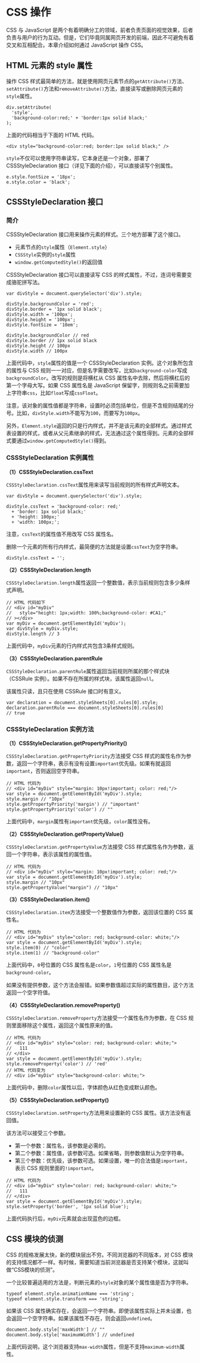 # CSS 操作

CSS 与 JavaScript 是两个有着明确分工的领域，前者负责页面的视觉效果，后者负责与用户的行为互动。但是，它们毕竟同属网页开发的前端，因此不可避免有着交叉和互相配合。本章介绍如何通过 JavaScript 操作 CSS。

## HTML 元素的 style 属性

操作 CSS 样式最简单的方法，就是使用网页元素节点的`getAttribute()`方法、`setAttribute()`方法和`removeAttribute()`方法，直接读写或删除网页元素的`style`属性。

```
div.setAttribute(
  'style',
  'background-color:red;' + 'border:1px solid black;'
);
```

上面的代码相当于下面的 HTML 代码。

```
<div style="background-color:red; border:1px solid black;" />
```

`style`不仅可以使用字符串读写，它本身还是一个对象，部署了 CSSStyleDeclaration 接口（详见下面的介绍），可以直接读写个别属性。

```
e.style.fontSize = '18px';
e.style.color = 'black';
```

## CSSStyleDeclaration 接口

### 简介

CSSStyleDeclaration 接口用来操作元素的样式。三个地方部署了这个接口。

- 元素节点的`style`属性（`Element.style`）
- `CSSStyle`实例的`style`属性
- `window.getComputedStyle()`的返回值

CSSStyleDeclaration 接口可以直接读写 CSS 的样式属性，不过，连词号需要变成骆驼拼写法。

```
var divStyle = document.querySelector('div').style;

divStyle.backgroundColor = 'red';
divStyle.border = '1px solid black';
divStyle.width = '100px';
divStyle.height = '100px';
divStyle.fontSize = '10em';

divStyle.backgroundColor // red
divStyle.border // 1px solid black
divStyle.height // 100px
divStyle.width // 100px
```

上面代码中，`style`属性的值是一个 CSSStyleDeclaration 实例。这个对象所包含的属性与 CSS 规则一一对应，但是名字需要改写，比如`background-color`写成`backgroundColor`。改写的规则是将横杠从 CSS 属性名中去除，然后将横杠后的第一个字母大写。如果 CSS 属性名是 JavaScript 保留字，则规则名之前需要加上字符串`css`，比如`float`写成`cssFloat`。

注意，该对象的属性值都是字符串，设置时必须包括单位，但是不含规则结尾的分号。比如，`divStyle.width`不能写为`100`，而要写为`100px`。

另外，`Element.style`返回的只是行内样式，并不是该元素的全部样式。通过样式表设置的样式，或者从父元素继承的样式，无法通过这个属性得到。元素的全部样式要通过`window.getComputedStyle()`得到。

### CSSStyleDeclaration 实例属性

**（1）CSSStyleDeclaration.cssText**

`CSSStyleDeclaration.cssText`属性用来读写当前规则的所有样式声明文本。

```
var divStyle = document.querySelector('div').style;

divStyle.cssText = 'background-color: red;'
  + 'border: 1px solid black;'
  + 'height: 100px;'
  + 'width: 100px;';
```

注意，`cssText`的属性值不用改写 CSS 属性名。

删除一个元素的所有行内样式，最简便的方法就是设置`cssText`为空字符串。

```
divStyle.cssText = '';
```

**（2）CSSStyleDeclaration.length**

`CSSStyleDeclaration.length`属性返回一个整数值，表示当前规则包含多少条样式声明。

```
// HTML 代码如下
// <div id="myDiv"
//   style="height: 1px;width: 100%;background-color: #CA1;"
// ></div>
var myDiv = document.getElementById('myDiv');
var divStyle = myDiv.style;
divStyle.length // 3
```

上面代码中，`myDiv`元素的行内样式共包含3条样式规则。

**（3）CSSStyleDeclaration.parentRule**

`CSSStyleDeclaration.parentRule`属性返回当前规则所属的那个样式块（CSSRule 实例）。如果不存在所属的样式块，该属性返回`null`。

该属性只读，且只在使用 CSSRule 接口时有意义。

```
var declaration = document.styleSheets[0].rules[0].style;
declaration.parentRule === document.styleSheets[0].rules[0]
// true
```

### CSSStyleDeclaration 实例方法

**（1）CSSStyleDeclaration.getPropertyPriority()**

`CSSStyleDeclaration.getPropertyPriority`方法接受 CSS 样式的属性名作为参数，返回一个字符串，表示有没有设置`important`优先级。如果有就返回`important`，否则返回空字符串。

```
// HTML 代码为
// <div id="myDiv" style="margin: 10px!important; color: red;"/>
var style = document.getElementById('myDiv').style;
style.margin // "10px"
style.getPropertyPriority('margin') // "important"
style.getPropertyPriority('color') // ""
```

上面代码中，`margin`属性有`important`优先级，`color`属性没有。

**（2）CSSStyleDeclaration.getPropertyValue()**

`CSSStyleDeclaration.getPropertyValue`方法接受 CSS 样式属性名作为参数，返回一个字符串，表示该属性的属性值。

```
// HTML 代码为
// <div id="myDiv" style="margin: 10px!important; color: red;"/>
var style = document.getElementById('myDiv').style;
style.margin // "10px"
style.getPropertyValue("margin") // "10px"
```

**（3）CSSStyleDeclaration.item()**

`CSSStyleDeclaration.item`方法接受一个整数值作为参数，返回该位置的 CSS 属性名。

```
// HTML 代码为
// <div id="myDiv" style="color: red; background-color: white;"/>
var style = document.getElementById('myDiv').style;
style.item(0) // "color"
style.item(1) // "background-color"
```

上面代码中，`0`号位置的 CSS 属性名是`color`，`1`号位置的 CSS 属性名是`background-color`。

如果没有提供参数，这个方法会报错。如果参数值超过实际的属性数目，这个方法返回一个空字符值。

**（4）CSSStyleDeclaration.removeProperty()**

`CSSStyleDeclaration.removeProperty`方法接受一个属性名作为参数，在 CSS 规则里面移除这个属性，返回这个属性原来的值。

```
// HTML 代码为
// <div id="myDiv" style="color: red; background-color: white;">
//   111
// </div>
var style = document.getElementById('myDiv').style;
style.removeProperty('color') // 'red'
// HTML 代码变为
// <div id="myDiv" style="background-color: white;">
```

上面代码中，删除`color`属性以后，字体颜色从红色变成默认颜色。

**（5）CSSStyleDeclaration.setProperty()**

`CSSStyleDeclaration.setProperty`方法用来设置新的 CSS 属性。该方法没有返回值。

该方法可以接受三个参数。

- 第一个参数：属性名，该参数是必需的。
- 第二个参数：属性值，该参数可选。如果省略，则参数值默认为空字符串。
- 第三个参数：优先级，该参数可选。如果设置，唯一的合法值是`important`，表示 CSS 规则里面的`!important`。

```
// HTML 代码为
// <div id="myDiv" style="color: red; background-color: white;">
//   111
// </div>
var style = document.getElementById('myDiv').style;
style.setProperty('border', '1px solid blue');
```

上面代码执行后，`myDiv`元素就会出现蓝色的边框。

## CSS 模块的侦测

CSS 的规格发展太快，新的模块层出不穷。不同浏览器的不同版本，对 CSS 模块的支持情况都不一样。有时候，需要知道当前浏览器是否支持某个模块，这就叫做“CSS模块的侦测”。

一个比较普遍适用的方法是，判断元素的`style`对象的某个属性值是否为字符串。

```
typeof element.style.animationName === 'string';
typeof element.style.transform === 'string';
```

如果该 CSS 属性确实存在，会返回一个字符串。即使该属性实际上并未设置，也会返回一个空字符串。如果该属性不存在，则会返回`undefined`。

```
document.body.style['maxWidth'] // ""
document.body.style['maximumWidth'] // undefined
```

上面代码说明，这个浏览器支持`max-width`属性，但是不支持`maximum-width`属性。